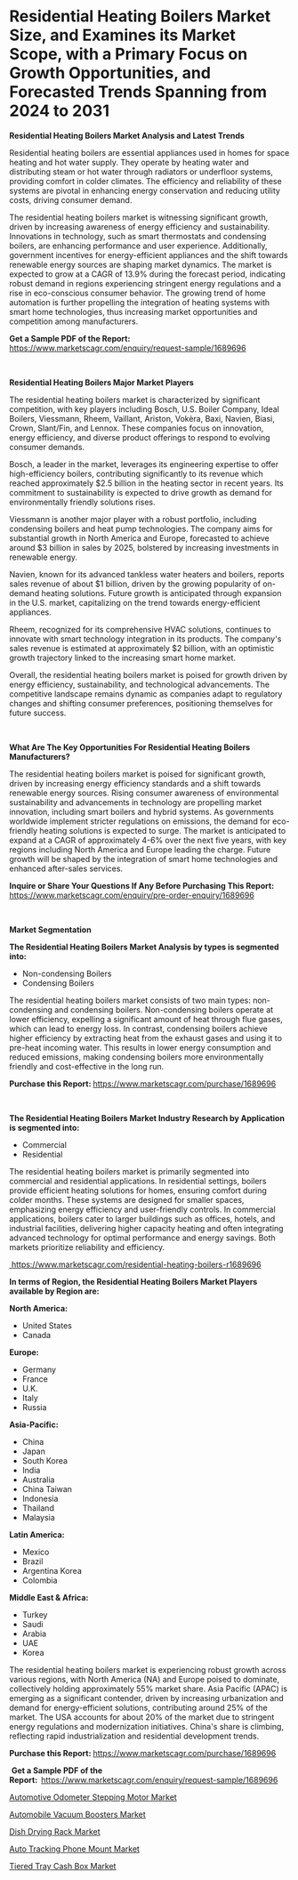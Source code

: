 <p><h1>Residential Heating Boilers Market Size, and Examines its Market Scope, with a Primary Focus on Growth Opportunities, and Forecasted Trends Spanning from 2024 to 2031</h1></p><p><strong>Residential Heating Boilers Market Analysis and Latest Trends</strong></p>
<p><p>Residential heating boilers are essential appliances used in homes for space heating and hot water supply. They operate by heating water and distributing steam or hot water through radiators or underfloor systems, providing comfort in colder climates. The efficiency and reliability of these systems are pivotal in enhancing energy conservation and reducing utility costs, driving consumer demand.</p><p>The residential heating boilers market is witnessing significant growth, driven by increasing awareness of energy efficiency and sustainability. Innovations in technology, such as smart thermostats and condensing boilers, are enhancing performance and user experience. Additionally, government incentives for energy-efficient appliances and the shift towards renewable energy sources are shaping market dynamics. The market is expected to grow at a CAGR of 13.9% during the forecast period, indicating robust demand in regions experiencing stringent energy regulations and a rise in eco-conscious consumer behavior. The growing trend of home automation is further propelling the integration of heating systems with smart home technologies, thus increasing market opportunities and competition among manufacturers.</p></p>
<p><strong>Get a Sample PDF of the Report:&nbsp;</strong> <a href="https://www.marketscagr.com/enquiry/request-sample/1689696?utm_campaign=1278&utm_medium=2&utm_source=Github&utm_content=ia&utm_term=17102024&utm_id=residential-heating-boilers">https://www.marketscagr.com/enquiry/request-sample/1689696</a></p>
<p>&nbsp;</p>
<p><strong>Residential Heating Boilers Major Market Players</strong></p>
<p><p>The residential heating boilers market is characterized by significant competition, with key players including Bosch, U.S. Boiler Company, Ideal Boilers, Viessmann, Rheem, Vaillant, Ariston, Vokèra, Baxi, Navien, Biasi, Crown, Slant/Fin, and Lennox. These companies focus on innovation, energy efficiency, and diverse product offerings to respond to evolving consumer demands.</p><p>Bosch, a leader in the market, leverages its engineering expertise to offer high-efficiency boilers, contributing significantly to its revenue which reached approximately $2.5 billion in the heating sector in recent years. Its commitment to sustainability is expected to drive growth as demand for environmentally friendly solutions rises.</p><p>Viessmann is another major player with a robust portfolio, including condensing boilers and heat pump technologies. The company aims for substantial growth in North America and Europe, forecasted to achieve around $3 billion in sales by 2025, bolstered by increasing investments in renewable energy.</p><p>Navien, known for its advanced tankless water heaters and boilers, reports sales revenue of about $1 billion, driven by the growing popularity of on-demand heating solutions. Future growth is anticipated through expansion in the U.S. market, capitalizing on the trend towards energy-efficient appliances.</p><p>Rheem, recognized for its comprehensive HVAC solutions, continues to innovate with smart technology integration in its products. The company's sales revenue is estimated at approximately $2 billion, with an optimistic growth trajectory linked to the increasing smart home market.</p><p>Overall, the residential heating boilers market is poised for growth driven by energy efficiency, sustainability, and technological advancements. The competitive landscape remains dynamic as companies adapt to regulatory changes and shifting consumer preferences, positioning themselves for future success.</p></p>
<p>&nbsp;</p>
<p><strong>What Are The Key Opportunities For Residential Heating Boilers Manufacturers?</strong></p>
<p><p>The residential heating boilers market is poised for significant growth, driven by increasing energy efficiency standards and a shift towards renewable energy sources. Rising consumer awareness of environmental sustainability and advancements in technology are propelling market innovation, including smart boilers and hybrid systems. As governments worldwide implement stricter regulations on emissions, the demand for eco-friendly heating solutions is expected to surge. The market is anticipated to expand at a CAGR of approximately 4-6% over the next five years, with key regions including North America and Europe leading the charge. Future growth will be shaped by the integration of smart home technologies and enhanced after-sales services.</p></p>
<p><strong>Inquire or Share Your Questions If Any Before Purchasing This Report:</strong> <a href="https://www.marketscagr.com/enquiry/pre-order-enquiry/1689696?utm_campaign=1278&utm_medium=2&utm_source=Github&utm_content=ia&utm_term=17102024&utm_id=residential-heating-boilers">https://www.marketscagr.com/enquiry/pre-order-enquiry/1689696</a></p>
<p>&nbsp;</p>
<p><strong>Market Segmentation</strong></p>
<p><strong>The Residential Heating Boilers Market Analysis by types is segmented into:</strong></p>
<p><ul><li>Non-condensing Boilers</li><li>Condensing Boilers</li></ul></p>
<p><p>The residential heating boilers market consists of two main types: non-condensing and condensing boilers. Non-condensing boilers operate at lower efficiency, expelling a significant amount of heat through flue gases, which can lead to energy loss. In contrast, condensing boilers achieve higher efficiency by extracting heat from the exhaust gases and using it to pre-heat incoming water. This results in lower energy consumption and reduced emissions, making condensing boilers more environmentally friendly and cost-effective in the long run.</p></p>
<p><strong>Purchase this Report:&nbsp;</strong><a href="https://www.marketscagr.com/purchase/1689696?utm_campaign=1278&utm_medium=2&utm_source=Github&utm_content=ia&utm_term=17102024&utm_id=residential-heating-boilers">https://www.marketscagr.com/purchase/1689696</a></p>
<p>&nbsp;</p>
<p><strong>The Residential Heating Boilers Market Industry Research by Application is segmented into:</strong></p>
<p><ul><li>Commercial</li><li>Residential</li></ul></p>
<p><p>The residential heating boilers market is primarily segmented into commercial and residential applications. In residential settings, boilers provide efficient heating solutions for homes, ensuring comfort during colder months. These systems are designed for smaller spaces, emphasizing energy efficiency and user-friendly controls. In commercial applications, boilers cater to larger buildings such as offices, hotels, and industrial facilities, delivering higher capacity heating and often integrating advanced technology for optimal performance and energy savings. Both markets prioritize reliability and efficiency.</p></p>
<p><a href="https://www.marketscagr.com/residential-heating-boilers-r1689696?utm_campaign=1278&utm_medium=2&utm_source=Github&utm_content=ia&utm_term=17102024&utm_id=residential-heating-boilers">&nbsp;https://www.marketscagr.com/residential-heating-boilers-r1689696</a></p>
<p><strong>In terms of Region, the Residential Heating Boilers Market Players available by Region are:</strong></p>
<p>
    <p> <strong> North America: </strong>
        <ul>
            <li>United States</li>
            <li>Canada</li>
        </ul>
        </p> 
    <p> <strong> Europe: </strong>
        <ul>
            <li>Germany</li>
            <li>France</li>
            <li>U.K.</li>
            <li>Italy</li>
            <li>Russia</li>
        </ul>
        </p> 
    <p> <strong> Asia-Pacific: </strong>
        <ul>
            <li>China</li>
            <li>Japan</li>
            <li>South Korea</li>
            <li>India</li>
            <li>Australia</li>
            <li>China Taiwan</li>
            <li>Indonesia</li>
            <li>Thailand</li>
            <li>Malaysia</li>
        </ul>
        </p> 
    <p> <strong> Latin America: </strong>
        <ul>
            <li>Mexico</li>
            <li>Brazil</li>
            <li>Argentina Korea</li>
            <li>Colombia</li>
        </ul>
        </p> 
    <p> <strong> Middle East & Africa: </strong>
        <ul>
            <li>Turkey</li>
            <li>Saudi</li>
            <li>Arabia</li>
            <li>UAE</li>
            <li>Korea</li>
        </ul>
    </p>
    </p>
<p><p>The residential heating boilers market is experiencing robust growth across various regions, with North America (NA) and Europe poised to dominate, collectively holding approximately 55% market share. Asia Pacific (APAC) is emerging as a significant contender, driven by increasing urbanization and demand for energy-efficient solutions, contributing around 25% of the market. The USA accounts for about 20% of the market due to stringent energy regulations and modernization initiatives. China's share is climbing, reflecting rapid industrialization and residential development trends.</p></p>
<p><strong>Purchase this Report: </strong><a href="https://www.marketscagr.com/purchase/1689696?utm_campaign=1278&utm_medium=2&utm_source=Github&utm_content=ia&utm_term=17102024&utm_id=residential-heating-boilers">https://www.marketscagr.com/purchase/1689696</a></p>
<p>&nbsp;<strong>Get a Sample PDF of the Report:&nbsp;&nbsp;</strong><a href="https://www.marketscagr.com/enquiry/request-sample/1689696?utm_campaign=1278&utm_medium=2&utm_source=Github&utm_content=ia&utm_term=17102024&utm_id=residential-heating-boilers">https://www.marketscagr.com/enquiry/request-sample/1689696</a></p>
<p><strong></strong></p>
<p><p><a href="https://github.com/elenif62bh/Market-Research-Report-List-1/blob/main/automotive-odometer-stepping-motor-market.md?utm_campaign=1278&utm_medium=2&utm_source=Github&utm_content=ia&utm_term=17102024&utm_id=residential-heating-boilers">Automotive Odometer Stepping Motor Market</a></p><p><a href="https://github.com/indrystar/Market-Research-Report-List-5/blob/main/automobile-vacuum-boosters-market.md?utm_campaign=1278&utm_medium=2&utm_source=Github&utm_content=ia&utm_term=17102024&utm_id=residential-heating-boilers">Automobile Vacuum Boosters Market</a></p><p><a href="https://www.linkedin.com/pulse/global-dish-drying-rack-market-trends-innovations-forward-looking-7wlue?utm_campaign=1278&utm_medium=2&utm_source=Github&utm_content=ia&utm_term=17102024&utm_id=residential-heating-boilers">Dish Drying Rack Market</a></p><p><a href="https://www.linkedin.com/pulse/navigating-auto-tracking-phone-mount-market-expert-analysis-ide0e?utm_campaign=1278&utm_medium=2&utm_source=Github&utm_content=ia&utm_term=17102024&utm_id=residential-heating-boilers">Auto Tracking Phone Mount Market</a></p><p><a href="https://www.linkedin.com/pulse/global-perspectives-tiered-tray-cash-box-market-trends-forecast-6plre?utm_campaign=1278&utm_medium=2&utm_source=Github&utm_content=ia&utm_term=17102024&utm_id=residential-heating-boilers">Tiered Tray Cash Box Market</a></p></p>